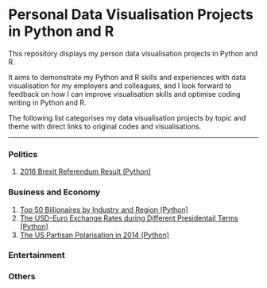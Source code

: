 # Personal Data Visualisation Projects in Python and R
This repository displays my person data visualisation projects in Python and R. 

It aims to demonstrate my Python and R skills and experiences with data visualisation for my employers and colleagues, and I look forward to feedback on how I can improve visualisation skills and optimise coding writing in Python and R.

The following list categorises my data visualisation projects by topic and theme with direct links to original codes and visualisations.


--- 

### Politics
1. [2016 Brexit Referendum Result (Python)](https://github.com/gu-chengyang/Data-Visualisation/tree/65347be38186f8c5c9131b664b63338e7d5e610d/Python/Brexit)
### Business and Economy
1. [Top 50 Billionaires by Industry and Region (Python)](https://github.com/gu-chengyang/Data-Visualisation/tree/main/Python/Top50_Billionaire)
2. [The USD-Euro Exchange Rates during Different Presidentail Terms (Python)](https://github.com/gu-chengyang/Data-Visualisation/tree/65347be38186f8c5c9131b664b63338e7d5e610d/Python/US-Euro_Rate)
3. [The US Partisan Polarisation in 2014 (Python)](https://github.com/gu-chengyang/Data-Visualisation/tree/main/Python/US_Polarization)
### Entertainment
### Others


